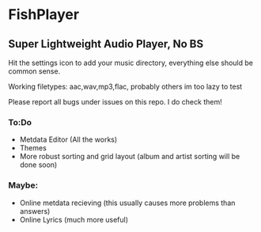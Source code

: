 # FishPlayer

## Super Lightweight Audio Player, No BS

Hit the settings icon to add your music directory, everything else should be common sense.

Working filetypes: aac,wav,mp3,flac, probably others im too lazy to test

Please report all bugs under issues on this repo. I do check them!

### To:Do

* Metdata Editor (All the works)
* Themes
* More robust sorting and grid layout (album and artist sorting will be done soon)

### Maybe:

* Online metdata recieving (this usually causes more problems than answers)
* Online Lyrics (much more useful)

